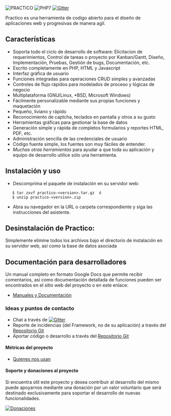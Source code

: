 ![PRACTICO](http://dev.practico.org:3000/unix4you2/practico/raw/branch/master/dev/logo/01b.png)
![PHP7](http://dev.practico.org:3000/unix4you2/practico/raw/commit/181fdfd64ef227c94cacc1a2fe45daea89fff22b/dev/misc/php7.png)
[![Gitter](http://dev.practico.org:3000/unix4you2/practico/raw/branch/master/dev/misc/gitter.png)](https://gitter.im/unix4you2/practico?utm_source=badge&utm_medium=badge&utm_campaign=pr-badge&utm_content=badge)

Practico es una herramienta de codigo abierto para el diseño de aplicaciones web y progresivas de manera agil.

## Características

 - Soporta todo el ciclo de desarrollo de software: Elicitacion de requerimientos, Control de tareas o proyecto por Kanban/Gantt, Diseño, Implementación, Pruebas, Gestión de bugs, Documentación, etc.
 - Escrito completamente en PHP, HTML y Javascript
 - Interfaz gráfica de usuario
 - Funciones integradas para operaciones CRUD simples y avanzadas
 - Controles de flujo rápidos para modelados de proceso y lógicas de negocio
 - Multiplataforma (GNU/Linux, *BSD, Microsoft Windows)
 - Fácilmente personalizable mediante sus propias funciones y maquetación
 - Pequeño, liviano y rápido
 - Reconocimiento de captcha, teclados en pantalla y otros a su gusto
 - Herramientas gráficas para gestionar la base de datos
 - Generación simple y rápida de completos formularios y reportes HTML, PDF, etc.
 - Administración sencilla de las credenciales de usuario
 - Código fuente simple, los fuentes son muy fáciles de entender.
 - _Muchas otras herramientas_ para ayudar a que toda su aplicación y equipo de desarrollo utilice sólo una herramienta.

## Instalación y uso

 * Descomprima el paquete de instalación en su servidor web:
```
   $ tar zxvf practico-<version>.tar.gz  ó
   $ unzip practico-<version>.zip
```
 * Abra su navegador en la URL o carpeta correspondiente y siga las instrucciones
   del asistente.

## Desinstalación de Practico:

  Simplemente elimine todos los archivos bajo el directorio de
  instalación en su servidor web, así como la base de datos asociada

## Documentación para desarrolladores
Un manual completo en formato Google Docs que permite recibir comentarios, así como documentación detallada de funciones pueden ser encontrados en el sitio web del proyecto o en este enlace:

 * [Manuales y Documentación](https://www.practico.org/documentaci%C3%B3n)

### Ideas y puntos de contacto

 * Chat a través de [![Gitter](http://dev.practico.org:3000/unix4you2/practico/raw/branch/master/dev/misc/gitter.png)](https://gitter.im/unix4you2/practico?utm_source=badge&utm_medium=badge&utm_campaign=pr-badge&utm_content=badge)
 * Reporte de incidencias (del Framework, no de su aplicación) a través del [Repositorio Git](http://dev.practico.org:3000/unix4you2/practico/issues)
 * Aportar código o desarrollo a través del [Repositorio Git](http://dev.practico.org:3000/unix4you2/practico/issues)


#### Métricas del proyecto

 * [Quienes nos usan](https://www.practico.org/documentaci%C3%B3n/estad%C3%ADsticas-de-uso)

#### Soporte y donaciones al proyecto

Si encuentra útil este proyecto y desea contribuir al desarrollo del mismo puede apoyarnos mediante una donación por un valor voluntario que será destinado exclusivamente para soportar el desarrollo de nuevas funcionalidades.

[![Donaciones](https://raw.githubusercontent.com/unix4you2/practico/master/dev_web/img/paypal.png)](https://www.paypal.com/cgi-bin/webscr?item_name=Donacion+para+desarrollo+de+funcionalidades+de+Pr%E1ctico&cmd=_donations&business=unix4you2%40gmail.com)
